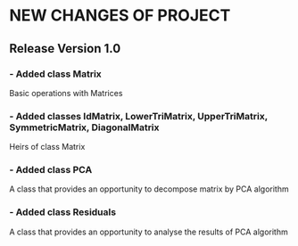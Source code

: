 # NEW CHANGES OF PROJECT

## Release Version 1.0

### - Added class Matrix
Basic operations with Matrices
### - Added classes IdMatrix, LowerTriMatrix, UpperTriMatrix, SymmetricMatrix, DiagonalMatrix
Heirs of class Matrix
### - Added class PCA
A class that provides an opportunity to decompose matrix by PCA algorithm
### - Added class Residuals
A class that provides an opportunity to analyse the results of PCA algorithm
